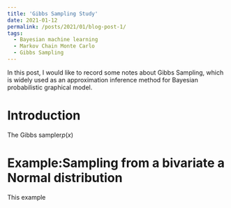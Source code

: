 ```yaml
---
title: 'Gibbs Sampling Study'
date: 2021-01-12
permalink: /posts/2021/01/blog-post-1/
tags:
  - Bayesian machine learning
  - Markov Chain Monte Carlo
  - Gibbs Sampling
---
```


In this post, I would like to record some notes about Gibbs Sampling, which is widely used as an approximation inference method for Bayesian probabilistic graphical model.

Introduction
======

The Gibbs sampler$p(x)$



Example:Sampling from a bivariate a Normal distribution
======
This example 
